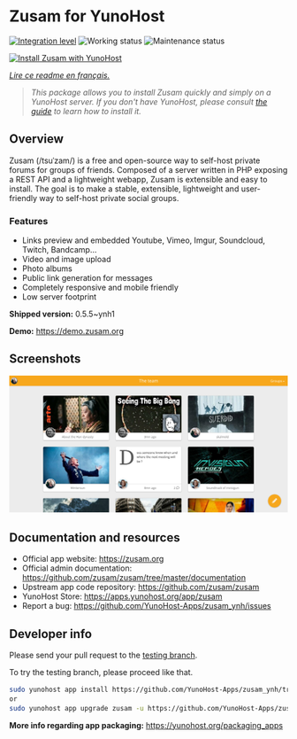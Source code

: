<!--
N.B.: This README was automatically generated by https://github.com/YunoHost/apps/tree/master/tools/README-generator
It shall NOT be edited by hand.
-->

# Zusam for YunoHost

[![Integration level](https://dash.yunohost.org/integration/zusam.svg)](https://dash.yunohost.org/appci/app/zusam) ![Working status](https://ci-apps.yunohost.org/ci/badges/zusam.status.svg) ![Maintenance status](https://ci-apps.yunohost.org/ci/badges/zusam.maintain.svg)

[![Install Zusam with YunoHost](https://install-app.yunohost.org/install-with-yunohost.svg)](https://install-app.yunohost.org/?app=zusam)

*[Lire ce readme en français.](./README_fr.md)*

> *This package allows you to install Zusam quickly and simply on a YunoHost server.
If you don't have YunoHost, please consult [the guide](https://yunohost.org/#/install) to learn how to install it.*

## Overview

Zusam (/tsuˈzam/) is a free and open-source way to self-host private forums for groups of friends. Composed of a server written in PHP exposing a REST API and a lightweight webapp, Zusam is extensible and easy to install.
The goal is to make a stable, extensible, lightweight and user-friendly way to self-host private social groups.

### Features

- Links preview and embedded Youtube, Vimeo, Imgur, Soundcloud, Twitch, Bandcamp...
- Video and image upload
- Photo albums
- Public link generation for messages
- Completely responsive and mobile friendly
- Low server footprint


**Shipped version:** 0.5.5~ynh1

**Demo:** https://demo.zusam.org

## Screenshots

![Screenshot of Zusam](./doc/screenshots/screenshot.jpg)

## Documentation and resources

* Official app website: <https://zusam.org>
* Official admin documentation: <https://github.com/zusam/zusam/tree/master/documentation>
* Upstream app code repository: <https://github.com/zusam/zusam>
* YunoHost Store: <https://apps.yunohost.org/app/zusam>
* Report a bug: <https://github.com/YunoHost-Apps/zusam_ynh/issues>

## Developer info

Please send your pull request to the [testing branch](https://github.com/YunoHost-Apps/zusam_ynh/tree/testing).

To try the testing branch, please proceed like that.

``` bash
sudo yunohost app install https://github.com/YunoHost-Apps/zusam_ynh/tree/testing --debug
or
sudo yunohost app upgrade zusam -u https://github.com/YunoHost-Apps/zusam_ynh/tree/testing --debug
```

**More info regarding app packaging:** <https://yunohost.org/packaging_apps>
